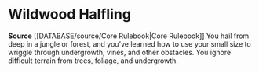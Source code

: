 ﻿---
id: '25'
name: Wildwood Halfling
rarity: Common
source: '[[DATABASE/source/Core Rulebook|Core Rulebook]]'
type: Heritage

---
# Wildwood Halfling

**Source** [[DATABASE/source/Core Rulebook|Core Rulebook]] 
You hail from deep in a jungle or forest, and you’ve learned how to use your small size to wriggle through undergrowth, vines, and other obstacles. You ignore difficult terrain from trees, foliage, and undergrowth.